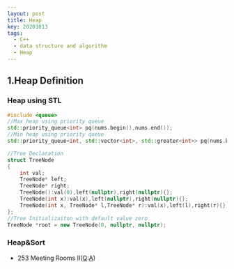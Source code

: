 ```yaml
---
layout: post
title: Heap
key: 20201013
tags:
  - C++
  - data structure and algorithm
  - Heap
---
```


## 1.Heap Definition
### Heap using STL
``` c++
#include <queue>
//Max heap using priority queue
std::priority_queue<int> pq(nums.begin(),nums.end());
//Min heap using priority queue
std::priority_queue<int, std::vector<int>, std::greater<int>> pq(nums.begin(),nums.end());
```

```c++
//Tree Declaration
struct TreeNode
{
    int val;
    TreeNode* left;
    TreeNode* right;
    TreeNode():val(0),left(nullptr),right(nullptr){};
    TreeNode(int x):val(x),left(nullptr),right(nullptr){};
    TreeNode(int x, TreeNode* l,TreeNode* r):val(x),left(l),right(r){};
};
//Tree Initializaiton with default value zero
TreeNode *root = new TreeNode(0, nullptr, nullptr);
```
<!--more-->

### Heap&Sort
* 253 Meeting Rooms II([Q](https://leetcode.com/problems/meeting-rooms-ii/):[A]())